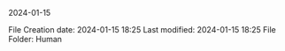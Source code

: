 2024-01-15

File Creation date: 2024-01-15 18:25
Last modified: 2024-01-15 18:25
File Folder: Human

